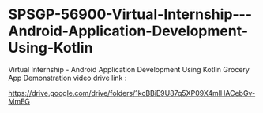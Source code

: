 # SPSGP-56900-Virtual-Internship---Android-Application-Development-Using-Kotlin
Virtual Internship - Android Application Development Using Kotlin
Grocery App Demonstration video drive link :

https://drive.google.com/drive/folders/1kcBBiE9U87q5XP09X4mlHACebGv-MmEG
